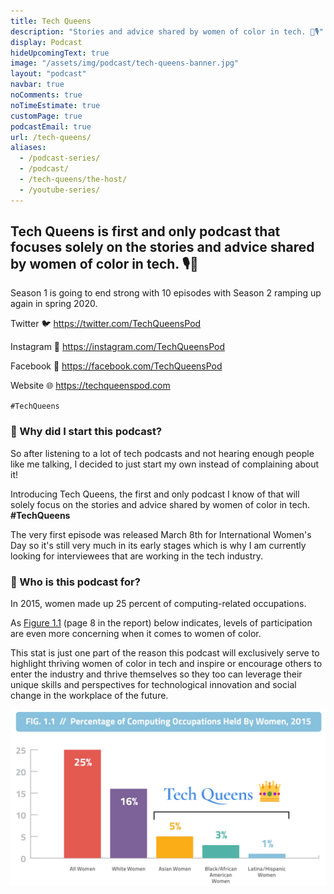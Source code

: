 ```yaml
---
title: Tech Queens
description: "Stories and advice shared by women of color in tech. 👑🎙️"
display: Podcast
hideUpcomingText: true
image: "/assets/img/podcast/tech-queens-banner.jpg"
layout: "podcast"
navbar: true
noComments: true
noTimeEstimate: true
customPage: true
podcastEmail: true
url: /tech-queens/
aliases:
  - /podcast-series/
  - /podcast/
  - /tech-queens/the-host/
  - /youtube-series/
---
```


## Tech Queens is first and only podcast that focuses solely on the stories and advice shared by women of color in tech. 🎙️👑

Season 1 is going to end strong with 10 episodes with Season 2 ramping up again in spring 2020.

Twitter 🐦 https://twitter.com/TechQueensPod

Instagram 📸 https://instagram.com/TechQueensPod

Facebook 💬 https://facebook.com/TechQueensPod

Website 🌐 https://techqueenspod.com

`#TechQueens`

### 💬 Why did I start this podcast?

So after listening to a lot of tech podcasts and not hearing enough people like me talking, I decided to just start my own instead of complaining about it!

Introducing Tech Queens, the first and only podcast I know of that will solely focus on the stories and advice shared by women of color in tech. **#TechQueens**

The very first episode was released March 8th for International Women's Day so it's still very much in its early stages which is why I am currently looking for interviewees that are working in the tech industry.

### 💛 Who is this podcast for?

In 2015, women made up 25 percent of computing-related occupations.

As [Figure 1.1](https://www.ncwit.org/sites/default/files/resources/womenintech_facts_fullreport_05132016.pdf) (page 8 in the report) below indicates, levels of participation are even more concerning when it comes to women of color.

This stat is just one part of the reason this podcast will exclusively serve to highlight thriving women of color in tech and inspire or encourage others to enter the industry and thrive themselves so they too can leverage their unique skills and perspectives for technological innovation and social change in the workplace of the future.

![Percentage of Computing Occupations Held By Women](/assets/img/podcast/tech-queens-stats.png)
